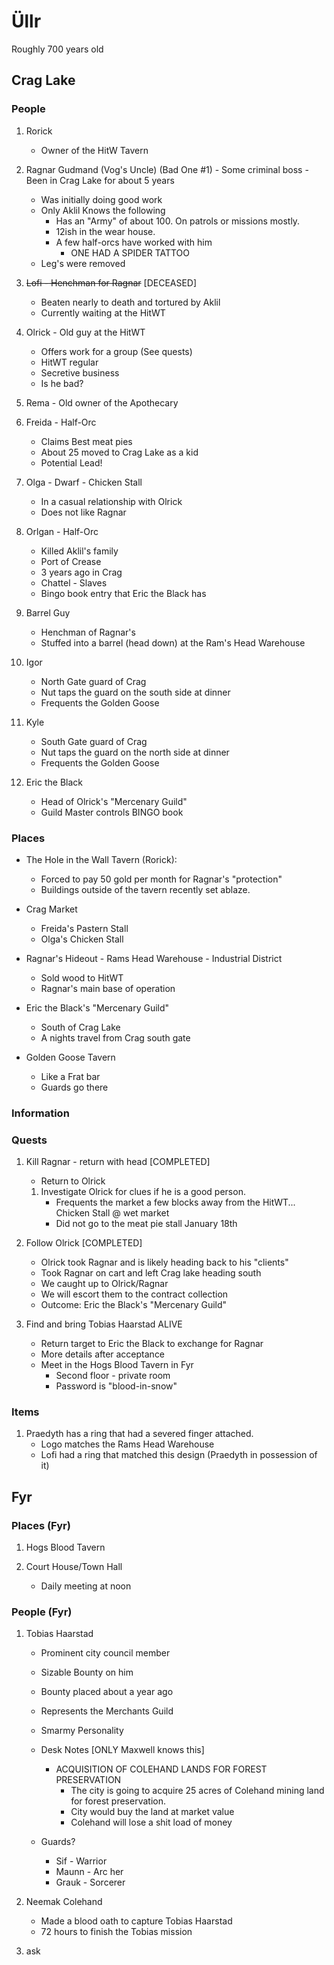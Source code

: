 # Üllr

Roughly 700 years old

## Crag Lake

### People

1) Rorick
   * Owner of the HitW Tavern

2) Ragnar Gudmand (Vog's Uncle) (Bad One #1) - Some criminal boss - Been in Crag Lake for about 5 years
    * Was initially doing good work
    * Only Aklil Knows the following
      * Has an "Army" of about 100. On patrols or missions mostly.
      * 12ish in the wear house.
      * A few half-orcs have worked with him
        * ONE HAD A SPIDER TATTOO
    * Leg's were removed

3) ~~Lofi - Henchman for Ragnar~~ [DECEASED]
   * Beaten nearly to death and tortured by Aklil
   * Currently waiting at the HitWT

4) Olrick - Old guy at the HitWT
   * Offers work for a group (See quests)
   * HitWT regular
   * Secretive business
   * Is he bad?

5) Rema - Old owner of the Apothecary

6) Freida - Half-Orc
   * Claims Best meat pies
   * About 25 moved to Crag Lake as a kid
   * Potential Lead!
  
7) Olga - Dwarf - Chicken Stall
   * In a casual relationship with Olrick
   * Does not like Ragnar

8) Orlgan - Half-Orc
   * Killed Aklil's family
   * Port of Crease
   * 3 years ago in Crag
   * Chattel - Slaves
   * Bingo book entry that Eric the Black has

9) Barrel Guy
   * Henchman of Ragnar's
   * Stuffed into a barrel (head down) at the Ram's Head Warehouse
  
10) Igor
    * North Gate guard of Crag
    * Nut taps the guard on the south side at dinner
    * Frequents the Golden Goose

11) Kyle
    * South Gate guard of Crag
    * Nut taps the guard on the north side at dinner
    * Frequents the Golden Goose

12) Eric the Black
    * Head of Olrick's "Mercenary Guild"
    * Guild Master controls BINGO book

### Places

* The Hole in the Wall Tavern (Rorick):
  * Forced to pay 50 gold per month for Ragnar's "protection"
  * Buildings outside of the tavern recently set ablaze.

* Crag Market
  * Freida's Pastern Stall
  * Olga's Chicken Stall

* Ragnar's Hideout - Rams Head Warehouse - Industrial District
  * Sold wood to HitWT
  * Ragnar's main base of operation

* Eric the Black's "Mercenary Guild"
  * South of Crag Lake
  * A nights travel from Crag south gate

* Golden Goose Tavern
  * Like a Frat bar
  * Guards go there

### Information

### Quests

1) Kill Ragnar - return with head [COMPLETED]
   * Return to Olrick
    1) Investigate Olrick for clues if he is a good person.
       * Frequents the market a few blocks away from the HitWT... Chicken Stall @ wet market
       * Did not go to the meat pie stall January 18th

2) Follow Olrick [COMPLETED]
   * Olrick took Ragnar and is likely heading back to his "clients"
   * Took Ragnar on cart and left Crag lake heading south
   * We caught up to Olrick/Ragnar
   * We will escort them to the contract collection
   * Outcome: Eric the Black's "Mercenary Guild"

3) Find and bring Tobias Haarstad ALIVE
   * Return target to Eric the Black to exchange for Ragnar
   * More details after acceptance
   * Meet in the Hogs Blood Tavern in Fyr
     * Second floor - private room
     * Password is "blood-in-snow"

### Items

1) Praedyth has a ring that had a severed finger attached.
    * Logo matches the Rams Head Warehouse
    * Lofi had a ring that matched this design (Praedyth in possession of it)

## Fyr

### Places (Fyr)

1) Hogs Blood Tavern

2) Court House/Town Hall
   * Daily meeting at noon

### People (Fyr)

1) Tobias Haarstad
   * Prominent city council member
   * Sizable Bounty on him
   * Bounty placed about a year ago
   * Represents the Merchants Guild
   * Smarmy Personality
   * Desk Notes [ONLY Maxwell knows this]
     * ACQUISITION OF COLEHAND LANDS FOR FOREST PRESERVATION
       * The city is going to acquire 25 acres of Colehand mining land for forest preservation.
       * City would buy the land at market value
       * Colehand will lose a shit load of money

   * Guards?
     * Sif - Warrior
     * Maunn - Arc her
     * Grauk - Sorcerer

2) Neemak Colehand
   * Made a blood oath to capture Tobias Haarstad
   * 72 hours to finish the Tobias mission

3) ask
